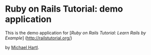 # Ruby on Rails Tutorial: demo application
This is the demo application for
[*Ruby on Rails Tutorial: Learn Rails by Example*]
(http://railstutorial.org/)

by [Michael Hartl](http://michaelhartl.com/).